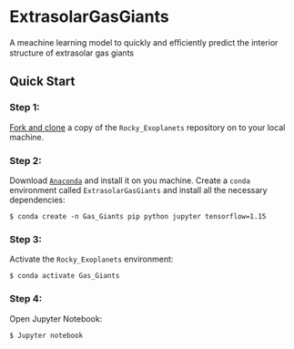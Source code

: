 # ExtrasolarGasGiants
A meachine learning model to quickly and eﬃciently predict the interior structure of  extrasolar gas giants
## Quick Start
### Step 1:
[Fork and clone](https://help.github.com/articles/fork-a-repo) a copy of the `Rocky_Exoplanets` repository on to your local machine.

### Step 2:
Download [`Anaconda`](https://www.anaconda.com/products/individual#Downloads) and install it on you machine.
Create a `conda` environment called `ExtrasolarGasGiants` and install all the necessary dependencies:

    $ conda create -n Gas_Giants pip python jupyter tensorflow=1.15
    
### Step 3:
Activate the `Rocky_Exoplanets` environment:

    $ conda activate Gas_Giants
    
### Step 4:
Open Jupyter Notebook:

    $ Jupyter notebook
